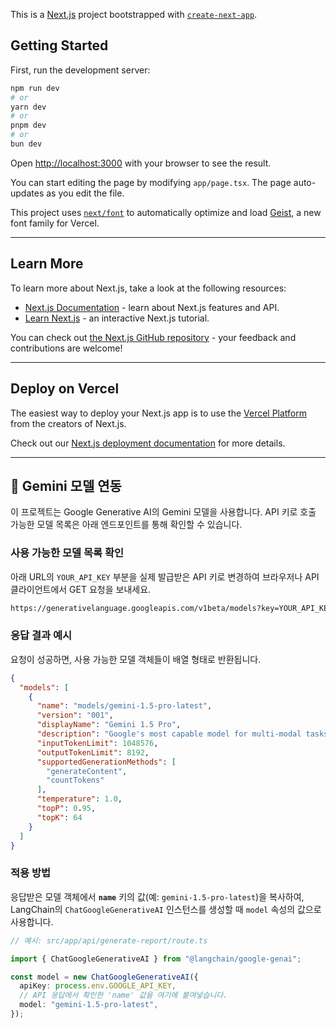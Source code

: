This is a [Next.js](https://nextjs.org) project bootstrapped with [`create-next-app`](https://www.google.com/search?q=%5Bhttps://nextjs.org/docs/app/api-reference/cli/create-next-app%5D\(https://nextjs.org/docs/app/api-reference/cli/create-next-app\)).

## Getting Started

First, run the development server:

```bash
npm run dev
# or
yarn dev
# or
pnpm dev
# or
bun dev
```

Open [http://localhost:3000](https://www.google.com/search?q=http://localhost:3000) with your browser to see the result.

You can start editing the page by modifying `app/page.tsx`. The page auto-updates as you edit the file.

This project uses [`next/font`](https://www.google.com/search?q=%5Bhttps://nextjs.org/docs/app/building-your-application/optimizing/fonts%5D\(https://nextjs.org/docs/app/building-your-application/optimizing/fonts\)) to automatically optimize and load [Geist](https://vercel.com/font), a new font family for Vercel.

-----

## Learn More

To learn more about Next.js, take a look at the following resources:

  - [Next.js Documentation](https://nextjs.org/docs) - learn about Next.js features and API.
  - [Learn Next.js](https://nextjs.org/learn) - an interactive Next.js tutorial.

You can check out [the Next.js GitHub repository](https://github.com/vercel/next.js) - your feedback and contributions are welcome\!

-----

## Deploy on Vercel

The easiest way to deploy your Next.js app is to use the [Vercel Platform](https://vercel.com/new?utm_medium=default-template&filter=next.js&utm_source=create-next-app&utm_campaign=create-next-app-readme) from the creators of Next.js.

Check out our [Next.js deployment documentation](https://nextjs.org/docs/app/building-your-application/deploying) for more details.

-----

## 🤖 Gemini 모델 연동

이 프로젝트는 Google Generative AI의 Gemini 모델을 사용합니다. API 키로 호출 가능한 모델 목록은 아래 엔드포인트를 통해 확인할 수 있습니다.

### 사용 가능한 모델 목록 확인

아래 URL의 `YOUR_API_KEY` 부분을 실제 발급받은 API 키로 변경하여 브라우저나 API 클라이언트에서 GET 요청을 보내세요.

```bash
https://generativelanguage.googleapis.com/v1beta/models?key=YOUR_API_KEY
```

### 응답 결과 예시

요청이 성공하면, 사용 가능한 모델 객체들이 배열 형태로 반환됩니다.

```json
{
  "models": [
    {
      "name": "models/gemini-1.5-pro-latest",
      "version": "001",
      "displayName": "Gemini 1.5 Pro",
      "description": "Google's most capable model for multi-modal tasks.",
      "inputTokenLimit": 1048576,
      "outputTokenLimit": 8192,
      "supportedGenerationMethods": [
        "generateContent",
        "countTokens"
      ],
      "temperature": 1.0,
      "topP": 0.95,
      "topK": 64
    }
  ]
}
```

### 적용 방법

응답받은 모델 객체에서 **`name`** 키의 값(예: `gemini-1.5-pro-latest`)을 복사하여, LangChain의 `ChatGoogleGenerativeAI` 인스턴스를 생성할 때 `model` 속성의 값으로 사용합니다.

```typescript
// 예시: src/app/api/generate-report/route.ts

import { ChatGoogleGenerativeAI } from "@langchain/google-genai";

const model = new ChatGoogleGenerativeAI({
  apiKey: process.env.GOOGLE_API_KEY,
  // API 응답에서 확인한 'name' 값을 여기에 붙여넣습니다.
  model: "gemini-1.5-pro-latest", 
});
```